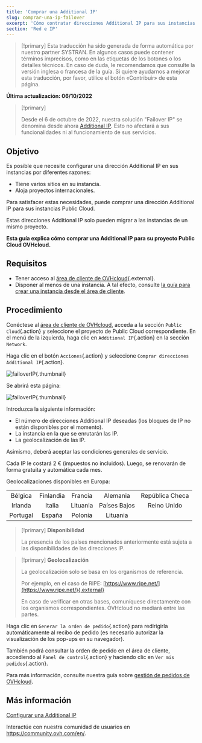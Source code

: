 ```yaml
---
title: 'Comprar una Additional IP'
slug: comprar-una-ip-failover
excerpt: 'Cómo contratar direcciones Additional IP para sus instancias'
section: 'Red e IP'
---
```


> [!primary]
> Esta traducción ha sido generada de forma automática por nuestro partner SYSTRAN. En algunos casos puede contener términos imprecisos, como en las etiquetas de los botones o los detalles técnicos. En caso de duda, le recomendamos que consulte la versión inglesa o francesa de la guía. Si quiere ayudarnos a mejorar esta traducción, por favor, utilice el botón «Contribuir» de esta página.
>

**Última actualización: 06/10/2022**

> [!primary]
>
> Desde el 6 de octubre de 2022, nuestra solución "Failover IP" se denomina desde ahora [Additional IP](https://www.ovhcloud.com/es/network/additional-ip/). Esto no afectará a sus funcionalidades ni al funcionamiento de sus servicios.
>

## Objetivo

Es posible que necesite configurar una dirección Additional IP en sus instancias por diferentes razones:

- Tiene varios sitios en su instancia.
- Aloja proyectos internacionales.

Para satisfacer estas necesidades, puede comprar una dirección Additional IP para sus instancias Public Cloud.

Estas direcciones Additional IP solo pueden migrar a las instancias de un mismo proyecto.

**Esta guía explica cómo comprar una Additional IP para su proyecto Public Cloud OVHcloud.**


## Requisitos

- Tener acceso al [área de cliente de OVHcloud](https://ca.ovh.com/auth/?action=gotomanager&from=https://www.ovh.com/world/&ovhSubsidiary=ws){.external}.
- Disponer al menos de una instancia. A tal efecto, consulte [la guía para crear una instancia desde el área de cliente](../crear_una_instancia_desde_el_area_de_cliente_de_ovh/).

## Procedimiento

Conéctese al [área de cliente de OVHcloud](https://ca.ovh.com/auth/?action=gotomanager&from=https://www.ovh.com/world/&ovhSubsidiary=ws), acceda a la sección `Public Cloud`{.action} y seleccione el proyecto de Public Cloud correspondiente. 
En el menú de la izquierda, haga clic en `Additional IP`{.action} en la sección `Network`.

Haga clic en el botón `Acciones`{.action} y seleccione `Comprar direcciones Additional IP`{.action}.

![failoverIP](images/buyfailoverip1-2021.png){.thumbnail}

Se abrirá esta página:

![failoverIP](images/buyfailoverip2-2021.png){.thumbnail}

Introduzca la siguiente información:

* El número de direcciones Additional IP deseadas (los bloques de IP no están disponibles por el momento).
* La instancia en la que se enrutarán las IP.
* La geolocalización de las IP.

Asimismo, deberá aceptar las condiciones generales de servicio.

Cada IP le costará 2 € (impuestos no incluidos). Luego, se renovarán de forma gratuita y automática cada mes.

Geolocalizaciones disponibles en Europa:

|          |          |          |           |                    |
|:--------:|:--------:|:--------:|:---------:|:------------------:|
| Bélgica | Finlandia |  Francia  | Alemania | República Checa |
|  Irlanda |  Italia  | Lituania |  Países Bajos |     Reino Unido    |
| Portugal |  España |  Polonia |  Lituania |                    |


> [!primary] **Disponibilidad**
> 
> La presencia de los países mencionados anteriormente
> está sujeta a las disponibilidades de las direcciones IP.
> 

> [!primary] **Geolocalización**
>
> La geolocalización solo se basa en los organismos de referencia.
> 
> Por ejemplo, en el caso de RIPE: [https://www.ripe.net/](https://www.ripe.net/){.external}
>
> En caso de verificar en otras bases, comuníquese directamente con los organismos correspondientes. OVHcloud no mediará entre las partes.

Haga clic en `Generar la orden de pedido`{.action} para redirigirla automáticamente al recibo de pedido (es necesario autorizar la visualización de los pop-ups en su navegador).

También podrá consultar la orden de pedido en el área de cliente, accediendo al `Panel de control`{.action} y haciendo clic en `Ver mis pedidos`{.action}.

Para más información, consulte nuestra guía sobre [gestión de pedidos de OVHcloud](https://docs.ovh.com/us/es/billing/gestionar-los-pedidos-en-ovh/).

## Más información

[Configurar una Additional IP](https://docs.ovh.com/us/es/public-cloud/configurer-une-ip-failover/)

Interactúe con nuestra comunidad de usuarios en <https://community.ovh.com/en/>.
